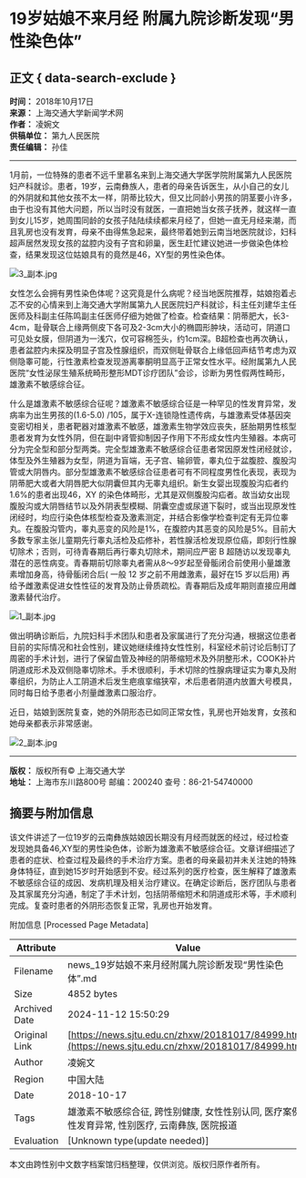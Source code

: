 # 19岁姑娘不来月经 附属九院诊断发现“男性染色体”

## 正文 { data-search-exclude }


**时间：** 2018年10月17日  
**来源：** 上海交通大学新闻学术网  
**作者：** 凌婉文  
**供稿单位：** 第九人民医院  
**责任编辑：** 孙佳  

---

1月前，一位特殊的患者不远千里慕名来到上海交通大学医学院附属第九人民医院妇产科就诊。患者，19岁，云南彝族人，患者的母亲告诉医生，从小自己的女儿的外阴就和其他女孩不太一样，阴蒂比较大，但又比同龄小男孩的阴茎要小许多，由于也没有其他大问题，所以当时没有就医，一直把她当女孩子抚养，就这样一直到女儿15岁，她周围同龄的女孩子陆陆续续都来月经了，但她一直无月经来潮，而且乳房也没有发育，母亲不由得焦急起来，最终带着她到云南当地医院就诊，妇科超声居然发现女孩的盆腔内没有子宫和卵巢，医生赶忙建议她进一步做染色体检查，结果发现这位姑娘具有的竟然是46，XY型的男性染色体。

![3_副本.jpg](/resource/upload/201810/20181017_074934_656.jpg)

女性怎么会拥有男性染色体呢？这究竟是什么病呢？经当地医院推荐，姑娘抱着忐忑不安的心情来到上海交通大学附属第九人民医院妇产科就诊，科主任刘建华主任医师及科副主任陈鸣副主任医师仔细为她做了检查。检查结果：阴蒂肥大，长3-4cm，耻骨联合上缘两侧皮下各可及2-3cm大小的椭圆形肿块，活动可，阴道口可见处女膜，但阴道为一浅穴，仅可容棉签头，约1cm深。B超检查也再次确认，患者盆腔内未探及明显子宫及性腺组织，而双侧耻骨联合上缘低回声结节考虑为双侧隐睾可能，行性激素检查发现游离睾酮明显高于正常女性水平。经附属第九人民医院“女性泌尿生殖系统畸形整形MDT诊疗团队”会诊，诊断为男性假两性畸形，雄激素不敏感综合征。

什么是雄激素不敏感综合征呢？雄激素不敏感综合征是一种罕见的性发育异常，发病率为出生男孩的(1.6-5.0) /105，属于X-连锁隐性遗传病，与雄激素受体基因突变密切相关，患者靶器对雄激素不敏感，雄激素生物学效应丧失，胚胎期男性核型患者发育为女性外阴，但在副中肾管抑制因子作用下不形成女性内生殖器。本病可分为完全型和部分型两类。完全型雄激素不敏感综合征患者常因原发性闭经就诊，体型及外生殖器为女型，阴道为盲端，无子宫、输卵管，睾丸位于盆腹腔、腹股沟管或大阴唇内。部分型雄激素不敏感综合征患者可有不同程度男性化表现，表现为阴蒂肥大或者大阴唇肥大似阴囊但其内无睾丸组织。新生女婴出现腹股沟疝者约1.6%的患者出现46，XY 的染色体畸形，尤其是双侧腹股沟疝者。故当幼女出现腹股沟或大阴唇结节以及外阴表型模糊、阴囊空虚或尿道下裂时，或当出现原发性闭经时，均应行染色体核型检查及激素测定，并结合影像学检查判定有无异位睾丸。在腹股沟管内，睾丸恶变的风险是1%，在腹腔内其恶变的风险是5%。目前大多数专家主张儿童期先行睾丸活检及疝修补，若性腺活检发现原位癌，即刻行性腺切除术；否则，可待青春期后再行睾丸切除术，期间应严密 B 超随访以发现睾丸潜在的恶性病变。青春期前切除睾丸者需从8～9岁起至骨骺闭合前使用小量雄激素增加身高，待骨骺闭合后( 一般 12 岁之前不用雌激素，最好在15 岁以后用) 再给予雌激素促进女性性征的发育及防止骨质疏松。青春期后及成年期则直接应用雌激素替代治疗。

![1_副本.jpg](/resource/upload/201810/20181017_074952_726.jpg)

做出明确诊断后，九院妇科手术团队和患者及家属进行了充分沟通，根据这位患者目前的实际情况和社会性别，建议她继续维持女性性别，科室经术前讨论后制订了周密的手术计划，进行了保留血管及神经的阴蒂缩短术及外阴整形术，COOK补片阴道成形术及双侧隐睾切除术。手术很顺利，手术切除的性腺病理证实为睾丸及附睾组织，为防止人工阴道术后发生疤痕挛缩狭窄，术后患者阴道内放置大号模具，同时每日给予患者小剂量雌激素口服治疗。  

近日，姑娘到医院复查，她的外阴形态已如同正常女性，乳房也开始发育，女孩和她母亲都表示非常感谢。

![2_副本.jpg](/resource/upload/201810/20181017_075005_823.jpg)

---

**版权：** 版权所有© 上海交通大学  
**地址：** 上海市东川路800号 邮编：200240 查号：86-21-54740000  

## 摘要与附加信息

<!-- tcd_abstract -->
该文件讲述了一位19岁的云南彝族姑娘因长期没有月经而就医的经过，经过检查发现她具备46,XY型的男性染色体，诊断为雄激素不敏感综合征。文章详细描述了患者的症状、检查过程及最终的手术治疗方案。患者的母亲最初并未关注她的特殊身体特征，直到她15岁时开始感到不安。经过系列的医疗检查，医生解释了雄激素不敏感综合征的成因、发病机理及相关治疗建议。在确定诊断后，医疗团队与患者及其家属充分沟通，制定了手术计划，包括阴蒂缩短术和阴道成形术等，手术顺利完成。复查时患者的外阴形态恢复正常，乳房也开始发育。
<!-- tcd_abstract_end -->

附加信息 [Processed Page Metadata]

| Attribute       | Value                                  |
|-----------------|----------------------------------------|
| Filename        | news_19岁姑娘不来月经附属九院诊断发现“男性染色体”.md                             |
| Size            | 4852 bytes                           |
| Archived Date   | 2024-11-12 15:50:29                             |
| Original Link   | [https://news.sjtu.edu.cn/zhxw/20181017/84999.html](https://news.sjtu.edu.cn/zhxw/20181017/84999.html)                       |
| Author          | 凌婉文                               |
| Region          | 中国大陆                               |
| Date            | 2018-10-17                                 |
| Tags            | 雄激素不敏感综合征, 跨性别健康, 女性性别认同, 医疗案例, 性发育异常, 性别医疗, 云南彝族, 医院报道                                 |
| Evaluation            | [Unknown type(update needed)]                                 |
<!-- tcd_table_end -->

本文由跨性别中文数字档案馆归档整理，仅供浏览。版权归原作者所有。
